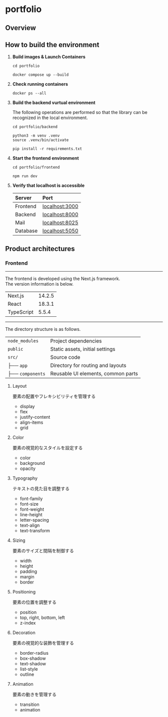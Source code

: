 # portfolio

## Overview

## How to build the environment

1. **Build images & Launch Containers**

    ```console
    cd portfolio

    docker compose up --build
    ```

2. **Check running containers**

    ```console
    docker ps --all
    ```

3. **Build the backend vurtual environment**

    The following operations are performed so that the library can be recognized in the local environment.

    ```console
    cd portfolio/backend

    python3 -m venv .venv
    source .venv/bin/activate

    pip install -r requirements.txt
    ```

4. **Start the frontend environment**

    ```console
    cd portfolio/frontend

    npm run dev
    ```

5. **Verify that localhost is accessible**

    | Server   | Port                                    |
    | :------- | :-------------------------------------- |
    | Frontend | [localhost:3000](http://localhost:3000) |
    | Backend  | [localhost:8000](http://localhost:8000) |
    | Mail     | [localhost:8025](http://localhost:8025) |
    | Database | [localhost:5050](http://localhost:5050) |

## Product architectures

### Frontend

---

The frontend is developed using the Next.js framework.  
The version information is below.

|            |        |
| :--------- | :----- |
| Next.js    | 14.2.5 |
| React      | 18.3.1 |
| TypeScript | 5.5.4  |

---

The directory structure is as follows.

|                  |                                    |
| :--------------- | :--------------------------------- |
| `node_modules`   | Project dependencies               |
| `public`         | Static assets, initial settings    |
| `src/`           | Source code                        |
| ├── `app`        | Directory for routing and layouts  |
| ├── `components` | Reusable UI elements, common parts |

1. Layout

    要素の配置やフレキシビリティを管理する

    - display
    - flex
    - justify-content
    - align-items
    - grid

2. Color

    要素の視覚的なスタイルを設定する

    - color
    - background
    - opacity

3. Typography

    テキストの見た目を調整する

    - font-family
    - font-size
    - font-weight
    - line-height
    - letter-spacing
    - text-align
    - text-transform

4. Sizing

    要素のサイズと間隔を制御する

    - width
    - height
    - padding
    - margin
    - border

5. Positioning

    要素の位置を調整する

    - position
    - top, right, bottom, left
    - z-index

6. Decoration

    要素の視覚的な装飾を管理する

    - border-radius
    - box-shadow
    - text-shadow
    - list-style
    - outline

7. Animation

    要素の動きを管理する

    - transition
    - animation
